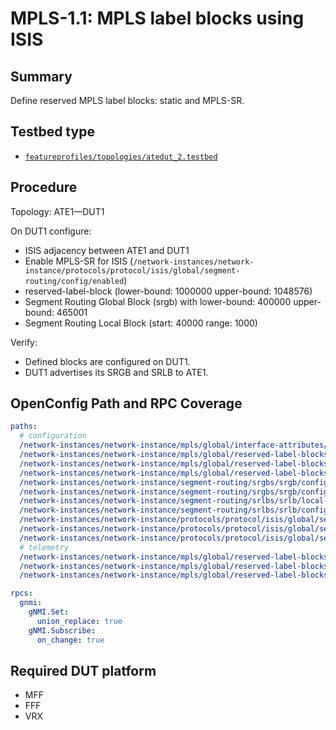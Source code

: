 # MPLS-1.1: MPLS label blocks using ISIS

## Summary

Define reserved MPLS label blocks: static and MPLS-SR.

## Testbed type

*  [`featureprofiles/topologies/atedut_2.testbed`](https://github.com/openconfig/featureprofiles/blob/main/topologies/atedut_2.testbed)

## Procedure

Topology: ATE1—DUT1

On DUT1 configure:

*   ISIS adjacency between ATE1 and DUT1
*   Enable MPLS-SR for ISIS (`/network-instances/network-instance/protocols/protocol/isis/global/segment-routing/config/enabled`)
*   reserved-label-block (lower-bound: 1000000 upper-bound: 1048576)
*   Segment Routing Global Block (srgb)  with lower-bound: 400000 upper-bound: 465001
*   Segment Routing Local Block (start: 40000 range: 1000)

Verify:

*   Defined blocks are configured on DUT1.
*   DUT1 advertises its SRGB and SRLB to ATE1.


## OpenConfig Path and RPC Coverage

```yaml
paths:
  # configuration
  /network-instances/network-instance/mpls/global/interface-attributes/interface/config/mpls-enabled:
  /network-instances/network-instance/mpls/global/reserved-label-blocks/reserved-label-block/config/local-id:
  /network-instances/network-instance/mpls/global/reserved-label-blocks/reserved-label-block/config/lower-bound:
  /network-instances/network-instance/mpls/global/reserved-label-blocks/reserved-label-block/config/upper-bound:
  /network-instances/network-instance/segment-routing/srgbs/srgb/config/local-id:
  /network-instances/network-instance/segment-routing/srgbs/srgb/config/mpls-label-blocks:
  /network-instances/network-instance/segment-routing/srlbs/srlb/local-id:
  /network-instances/network-instance/segment-routing/srlbs/srlb/config/mpls-label-block:
  /network-instances/network-instance/protocols/protocol/isis/global/segment-routing/config/enabled:
  /network-instances/network-instance/protocols/protocol/isis/global/segment-routing/config/srgb:
  /network-instances/network-instance/protocols/protocol/isis/global/segment-routing/config/srlb:
  # telemetry
  /network-instances/network-instance/mpls/global/reserved-label-blocks/reserved-label-block/state/local-id:
  /network-instances/network-instance/mpls/global/reserved-label-blocks/reserved-label-block/state/lower-bound:
  /network-instances/network-instance/mpls/global/reserved-label-blocks/reserved-label-block/state/upper-bound:

rpcs:
  gnmi:
    gNMI.Set:
      union_replace: true
    gNMI.Subscribe:
      on_change: true
```

## Required DUT platform

* MFF
* FFF
* VRX